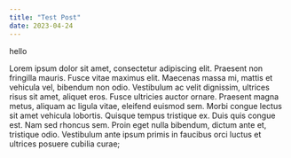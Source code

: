 ```yaml
---
title: "Test Post"
date: 2023-04-24
---
```


hello

Lorem ipsum dolor sit amet, consectetur adipiscing elit. Praesent non fringilla mauris. Fusce vitae maximus elit. Maecenas massa mi, mattis et vehicula vel, bibendum non odio. Vestibulum ac velit dignissim, ultrices risus sit amet, aliquet eros. Fusce ultricies auctor ornare. Praesent magna metus, aliquam ac ligula vitae, eleifend euismod sem. Morbi congue lectus sit amet vehicula lobortis. Quisque tempus tristique ex. Duis quis congue est. Nam sed rhoncus sem. Proin eget nulla bibendum, dictum ante et, tristique odio. Vestibulum ante ipsum primis in faucibus orci luctus et ultrices posuere cubilia curae; 
